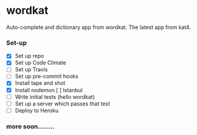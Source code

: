 # wordkat
Auto-complete and dictionary app from wordkat. The latest app from kat4.

### Set-up

- [X] Set up repo
- [X] Set up Code Climate
- [ ] Set up Travis
- [ ] Set up pre-commit hooks
- [X] Install tape and shot
- [X] Install nodemon
[ ] Istanbul
- [ ] Write initial tests (hello wordkat)
- [ ] Set up a server which passes that test
- [ ] Deploy to Heroku

### more soon........
